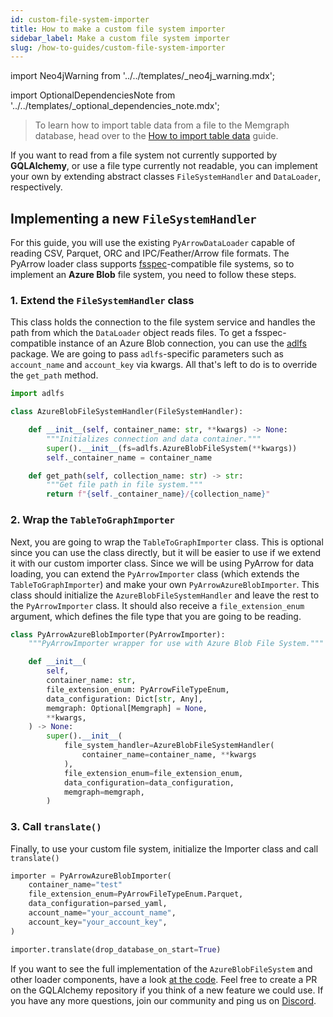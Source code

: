 ```yaml
---
id: custom-file-system-importer
title: How to make a custom file system importer
sidebar_label: Make a custom file system importer
slug: /how-to-guides/custom-file-system-importer
---
```


import Neo4jWarning from '../../templates/_neo4j_warning.mdx';

import OptionalDependenciesNote from '../../templates/_optional_dependencies_note.mdx';

> To learn how to import table data from a file to the Memgraph database, head
> over to the [How to import table
> data](/how-to-guides/loaders/import-table-data-to-graph-database.md) guide.

If you want to read from a file system not currently supported by
**GQLAlchemy**, or use a file type currently not readable, you can implement
your own by extending abstract classes `FileSystemHandler` and `DataLoader`,
respectively.

<Neo4jWarning/>

<OptionalDependenciesNote/>

## Implementing a new `FileSystemHandler`

For this guide, you will use the existing `PyArrowDataLoader` capable of reading
CSV, Parquet, ORC and IPC/Feather/Arrow file formats. The PyArrow loader class
supports [fsspec](https://filesystem-spec.readthedocs.io/en/latest/)-compatible
file systems, so to implement an **Azure Blob** file system, you need to follow
these steps.

### 1. Extend the `FileSystemHandler` class

This class holds the connection to the file system service and handles the path
from which the `DataLoader` object reads files. To get a fsspec-compatible instance of
an Azure Blob connection, you can use the [adlfs](https://github.com/fsspec/adlfs) package. We are going to pass `adlfs`-specific parameters such as `account_name` and `account_key` via kwargs. All that's left to do
is to override the `get_path` method.

```python
import adlfs

class AzureBlobFileSystemHandler(FileSystemHandler):

    def __init__(self, container_name: str, **kwargs) -> None:
        """Initializes connection and data container."""
        super().__init__(fs=adlfs.AzureBlobFileSystem(**kwargs))
        self._container_name = container_name

    def get_path(self, collection_name: str) -> str:
        """Get file path in file system."""
        return f"{self._container_name}/{collection_name}"
```

### 2. Wrap the `TableToGraphImporter`

Next, you are going to wrap the `TableToGraphImporter` class. This is optional since you can use the class directly, but it will be easier to use if we extend it with our custom importer class. Since we will be using PyArrow for data loading, you can extend the `PyArrowImporter` class (which extends the `TableToGraphImporter`) and make your own
`PyArrowAzureBlobImporter`. This class should initialize the `AzureBlobFileSystemHandler` and leave the rest to the `PyArrowImporter` class. It should also receive a `file_extension_enum` argument, which defines the file type that you are going to be reading.

```python
class PyArrowAzureBlobImporter(PyArrowImporter):
    """PyArrowImporter wrapper for use with Azure Blob File System."""

    def __init__(
        self,
        container_name: str,
        file_extension_enum: PyArrowFileTypeEnum,
        data_configuration: Dict[str, Any],
        memgraph: Optional[Memgraph] = None,
        **kwargs,
    ) -> None:
        super().__init__(
            file_system_handler=AzureBlobFileSystemHandler(        
                container_name=container_name, **kwargs
            ),
            file_extension_enum=file_extension_enum,
            data_configuration=data_configuration,
            memgraph=memgraph,
        )
```

### 3. Call `translate()`

Finally, to use your custom file system, initialize the Importer class and call
`translate()`

```python
importer = PyArrowAzureBlobImporter(
    container_name="test"
    file_extension_enum=PyArrowFileTypeEnum.Parquet,
    data_configuration=parsed_yaml,
    account_name="your_account_name",
    account_key="your_account_key",
)

importer.translate(drop_database_on_start=True)
```

If you want to see the full implementation of the `AzureBlobFileSystem` and
other loader components, have a look [at the
code](https://github.com/memgraph/gqlalchemy). Feel free to create a PR on the
GQLAlchemy repository if you think of a new feature we could use. If you have
any more questions, join our community and ping us on
[Discord](https://discord.gg/memgraph).

